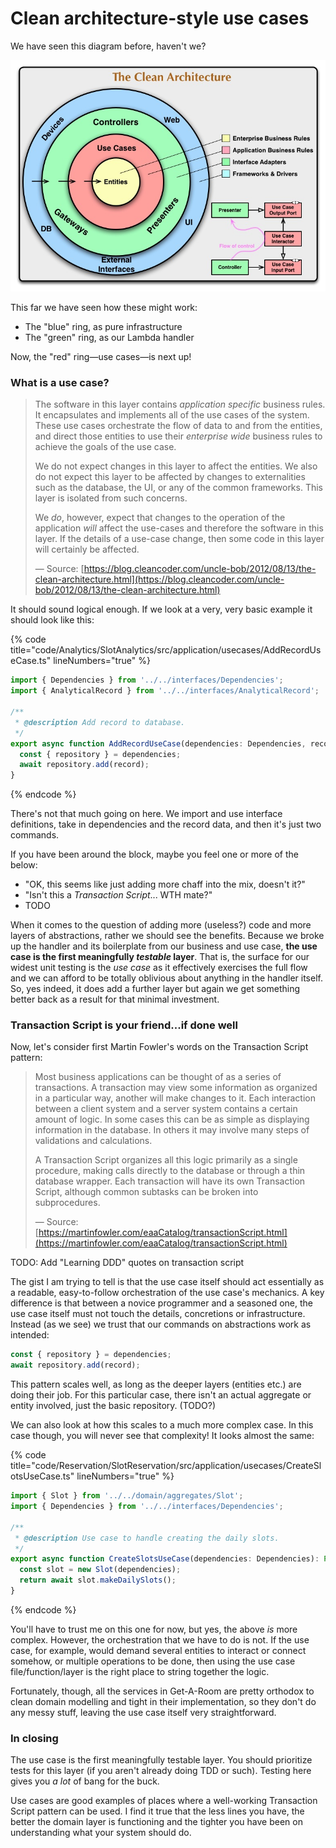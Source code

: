 # Clean architecture-style use cases

We have seen this diagram before, haven't we?

![](../../.gitbook/assets/CleanArchitecture.jpg)

This far we have seen how these might work:

* The "blue" ring, as pure infrastructure
* The "green" ring, as our Lambda handler

Now, the "red" ring—use cases—is next up!

### What is a use case?

> The software in this layer contains _application specific_ business rules. It encapsulates and implements all of the use cases of the system. These use cases orchestrate the flow of data to and from the entities, and direct those entities to use their _enterprise wide_ business rules to achieve the goals of the use case.
>
> We do not expect changes in this layer to affect the entities. We also do not expect this layer to be affected by changes to externalities such as the database, the UI, or any of the common frameworks. This layer is isolated from such concerns.
>
> We _do_, however, expect that changes to the operation of the application _will_ affect the use-cases and therefore the software in this layer. If the details of a use-case change, then some code in this layer will certainly be affected.
>
> — Source: [https://blog.cleancoder.com/uncle-bob/2012/08/13/the-clean-architecture.html](https://blog.cleancoder.com/uncle-bob/2012/08/13/the-clean-architecture.html)

It should sound logical enough. If we look at a very, very basic example it should look like this:

{% code title="code/Analytics/SlotAnalytics/src/application/usecases/AddRecordUseCase.ts" lineNumbers="true" %}
```typescript
import { Dependencies } from '../../interfaces/Dependencies';
import { AnalyticalRecord } from '../../interfaces/AnalyticalRecord';

/**
 * @description Add record to database.
 */
export async function AddRecordUseCase(dependencies: Dependencies, record: AnalyticalRecord) {
  const { repository } = dependencies;
  await repository.add(record);
}
```
{% endcode %}

There's not that much going on here. We import and use interface definitions, take in dependencies and the record data, and then it's just two commands.

If you have been around the block, maybe you feel one or more of the below:

* "OK, this seems like just adding more chaff into the mix, doesn't it?"
* "Isn't this a _Transaction Script_... WTH mate?"
* TODO

When it comes to the question of adding more (useless?) code and more layers of abstractions, rather we should see the benefits. Because we broke up the handler and its boilerplate from our business and use case, **the use case is the first meaningfully **_**testable**_** layer**. That is, the surface for our widest unit testing is the _use case_ as it effectively exercises the full flow and we can afford to be totally oblivious about anything in the handler itself. So, yes indeed, it does add a further layer but again we get something better back as a result for that minimal investment.

### Transaction Script is your friend...if done well

Now, let's consider first Martin Fowler's words on the Transaction Script pattern:

> Most business applications can be thought of as a series of transactions. A transaction may view some information as organized in a particular way, another will make changes to it. Each interaction between a client system and a server system contains a certain amount of logic. In some cases this can be as simple as displaying information in the database. In others it may involve many steps of validations and calculations.
>
> A Transaction Script organizes all this logic primarily as a single procedure, making calls directly to the database or through a thin database wrapper. Each transaction will have its own Transaction Script, although common subtasks can be broken into subprocedures.
>
> — Source: [https://martinfowler.com/eaaCatalog/transactionScript.html](https://martinfowler.com/eaaCatalog/transactionScript.html)

TODO: Add "Learning DDD" quotes on transaction script

The gist I am trying to tell is that the use case itself should act essentially as a readable, easy-to-follow orchestration of the use case's mechanics. A key difference is that between a novice programmer and a seasoned one, the use case itself must not touch the details, concretions or infrastructure. Instead (as we see) we trust that our commands on abstractions work as intended:

```typescript
const { repository } = dependencies;
await repository.add(record);
```

This pattern scales well, as long as the deeper layers (entities etc.) are doing their job. For this particular case, there isn't an actual aggregate or entity involved, just the basic repository. (TODO?)

We can also look at how this scales to a much more complex case. In this case though, you will never see that complexity! It looks almost the same:

{% code title="code/Reservation/SlotReservation/src/application/usecases/CreateSlotsUseCase.ts" lineNumbers="true" %}
```typescript
import { Slot } from '../../domain/aggregates/Slot';
import { Dependencies } from '../../interfaces/Dependencies';

/**
 * @description Use case to handle creating the daily slots.
 */
export async function CreateSlotsUseCase(dependencies: Dependencies): Promise<string[]> {
  const slot = new Slot(dependencies);
  return await slot.makeDailySlots();
}
```
{% endcode %}

You'll have to trust me on this one for now, but yes, the above _is_ more complex. However, the orchestration that we have to do is not. If the use case, for example, would demand several entities to interact or connect somehow, or multiple operations to be done, then using the use case file/function/layer is the right place to string together the logic.

Fortunately, though, all the services in Get-A-Room are pretty orthodox to clean domain modelling and tight in their implementation, so they don't do any messy stuff, leaving the use case itself very straightforward.

### In closing

The use case is the first meaningfully testable layer. You should prioritize tests for this layer (if you aren't already doing TDD or such). Testing here gives you _a lot_ of bang for the buck.

Use cases are good examples of places where a well-working Transaction Script pattern can be used. I find it true that the less lines you have, the better the domain layer is functioning and the tighter you have been on understanding what your system should do.

